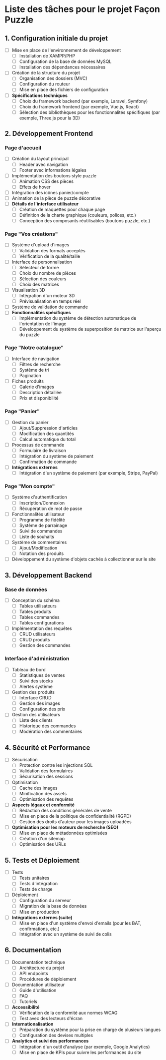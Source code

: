 # Liste des tâches pour le projet Façon Puzzle

## 1. Configuration initiale du projet

- [ ] Mise en place de l'environnement de développement
  * [ ]  Installation de XAMPP/PHP
  * [ ] Configuration de la base de données MySQL
  * [ ] Installation des dépendances nécessaires
- [ ] Création de la structure du projet
  * [ ] Organisation des dossiers (MVC)
  * [ ] Configuration du routeur
  * [ ] Mise en place des fichiers de configuration
- [ ] **Spécifications techniques**
  * [ ] Choix du framework backend (par exemple, Laravel, Symfony)
  * [ ] Choix du framework frontend (par exemple, Vue.js, React)
  * [ ] Sélection des bibliothèques pour les fonctionnalités spécifiques (par exemple, Three.js pour la 3D)

## 2. Développement Frontend

### Page d'accueil

- [ ] Création du layout principal
  * [ ] Header avec navigation
  * [ ] Footer avec informations légales
- [ ] Implémentation des boutons style puzzle
  * [ ] Animation CSS des pièces
  * [ ] Effets de hover
- [ ] Intégration des icônes panier/compte
- [ ] Animation de la pièce de puzzle décorative
- [ ] **Détails de l'interface utilisateur**
  * [ ] Création de maquettes pour chaque page
  * [ ] Définition de la charte graphique (couleurs, polices, etc.)
  * [ ] Conception des composants réutilisables (boutons puzzle, etc.)

### Page "Vos créations"

- [ ] Système d'upload d'images
  * [ ] Validation des formats acceptés
  * [ ] Vérification de la qualité/taille
- [ ] Interface de personnalisation
  * [ ] Sélecteur de forme
  * [ ] Choix du nombre de pièces
  * [ ] Sélection des couleurs
  * [ ] Choix des matrices
- [ ] Visualisation 3D
  * [ ] Intégration d'un moteur 3D
  * [ ] Prévisualisation en temps réel
- [ ] Système de validation de commande
- [ ] **Fonctionnalités spécifiques**
  * [ ] Implémentation du système de détection automatique de l'orientation de l'image
  * [ ] Développement du système de superposition de matrice sur l'aperçu du puzzle

### Page "Notre catalogue"

- [ ] Interface de navigation
  * [ ] Filtres de recherche
  * [ ] Système de tri
  * [ ] Pagination
- [ ] Fiches produits
  * [ ] Galerie d'images
  * [ ] Description détaillée
  * [ ] Prix et disponibilité

### Page "Panier"

- [ ] Gestion du panier
  * [ ] Ajout/Suppression d'articles
  * [ ] Modification des quantités
  * [ ] Calcul automatique du total
- [ ] Processus de commande
  * [ ] Formulaire de livraison
  * [ ] Intégration du système de paiement
  * [ ] Confirmation de commande
- [ ] **Intégrations externes**
  * [ ] Intégration d'un système de paiement (par exemple, Stripe, PayPal)

### Page "Mon compte"

- [ ] Système d'authentification
  * [ ] Inscription/Connexion
  * [ ] Récupération de mot de passe
- [ ] Fonctionnalités utilisateur
  * [ ] Programme de fidélité
  * [ ] Système de parrainage
  * [ ] Suivi de commandes
  * [ ] Liste de souhaits
- [ ] Système de commentaires
  * [ ] Ajout/Modification
  * [ ] Notation des produits
- [ ] Développement du système d'objets cachés à collectionner sur le site

## 3. Développement Backend

### Base de données

- [ ] Conception du schéma
  * [ ] Tables utilisateurs
  * [ ] Tables produits
  * [ ] Tables commandes
  * [ ] Tables configurations
- [ ] Implémentation des requêtes
  * [ ] CRUD utilisateurs
  * [ ] CRUD produits
  * [ ] Gestion des commandes

### Interface d'administration

- [ ] Tableau de bord
  * [ ] Statistiques de ventes
  * [ ] Suivi des stocks
  * [ ] Alertes système
- [ ] Gestion des produits
  * [ ] Interface CRUD
  * [ ] Gestion des images
  * [ ] Configuration des prix
- [ ] Gestion des utilisateurs
  * [ ] Liste des clients
  * [ ] Historique des commandes
  * [ ] Modération des commentaires

## 4. Sécurité et Performance

- [ ] Sécurisation
  * [ ] Protection contre les injections SQL
  * [ ] Validation des formulaires
  * [ ] Sécurisation des sessions
- [ ] Optimisation
  * [ ] Cache des images
  * [ ] Minification des assets
  * [ ] Optimisation des requêtes
- [ ] **Aspects légaux et conformité**
  * [ ] Rédaction des conditions générales de vente
  * [ ] Mise en place de la politique de confidentialité (RGPD)
  * [ ] Gestion des droits d'auteur pour les images uploadées
- [ ] **Optimisation pour les moteurs de recherche (SEO)**
  * [ ] Mise en place de métadonnées optimisées
  * [ ] Création d'un sitemap
  * [ ] Optimisation des URLs

## 5. Tests et Déploiement

- [ ] Tests
  * [ ] Tests unitaires
  * [ ] Tests d'intégration
  * [ ] Tests de charge
- [ ] Déploiement
  * [ ] Configuration du serveur
  * [ ] Migration de la base de données
  * [ ] Mise en production
- [ ] **Intégrations externes (suite)**
  * [ ] Mise en place d'un système d'envoi d'emails (pour les BAT, confirmations, etc.)
  * [ ] Intégration avec un système de suivi de colis

## 6. Documentation

- [ ] Documentation technique
  * [ ] Architecture du projet
  * [ ] API endpoints
  * [ ] Procédures de déploiement
- [ ] Documentation utilisateur
  * [ ] Guide d'utilisation
  * [ ] FAQ
  * [ ] Tutoriels
- [ ] **Accessibilité**
  * [ ] Vérification de la conformité aux normes WCAG
  * [ ] Test avec des lecteurs d'écran
- [ ] **Internationalisation**
  * [ ] Préparation du système pour la prise en charge de plusieurs langues
  * [ ] Configuration des devises multiples
- [ ] **Analytics et suivi des performances**
  * [ ] Intégration d'un outil d'analyse (par exemple, Google Analytics)
  * [ ] Mise en place de KPIs pour suivre les performances du site
